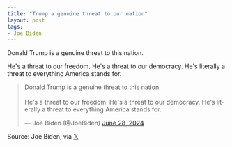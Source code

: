 ```yaml
---
title: "Trump a genuine threat to our nation"
layout: post
tags:
- Joe Biden
---
```


Donald Trump is a genuine threat to this nation.

He's a threat to our freedom. He's a threat to our democracy. He's literally a threat to everything America stands for.

<blockquote class="twitter-tweet"><p lang="en" dir="ltr">Donald Trump is a genuine threat to this nation.<br><br>He&#39;s a threat to our freedom. He&#39;s a threat to our democracy. He&#39;s literally a threat to everything America stands for.</p>&mdash; Joe Biden (@JoeBiden) <a href="https://twitter.com/JoeBiden/status/1806745000971296833?ref_src=twsrc%5Etfw">June 28, 2024</a></blockquote> <script async src="https://platform.twitter.com/widgets.js" charset="utf-8"></script>

Source: Joe Biden, via [𝕏](https://x.com)

